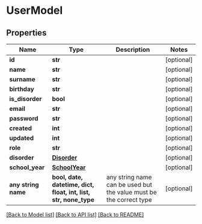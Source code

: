 # UserModel



## Properties
Name | Type | Description | Notes
------------ | ------------- | ------------- | -------------
**id** | **str** |  | [optional] 
**name** | **str** |  | [optional] 
**surname** | **str** |  | [optional] 
**birthday** | **str** |  | [optional] 
**is_disorder** | **bool** |  | [optional] 
**email** | **str** |  | [optional] 
**password** | **str** |  | [optional] 
**created** | **int** |  | [optional] 
**updated** | **int** |  | [optional] 
**role** | **str** |  | [optional] 
**disorder** | [**Disorder**](Disorder.md) |  | [optional] 
**school_year** | [**SchoolYear**](SchoolYear.md) |  | [optional] 
**any string name** | **bool, date, datetime, dict, float, int, list, str, none_type** | any string name can be used but the value must be the correct type | [optional]

[[Back to Model list]](../README.md#documentation-for-models) [[Back to API list]](../README.md#documentation-for-api-endpoints) [[Back to README]](../README.md)


